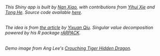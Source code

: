 ###### This Shiny app is built by [Nan Xiao](https://nanx.me), with contributions from [Yihui Xie](https://yihui.name/) and [Tong He](https://github.com/hetong007). Source code available [here](https://github.com/road2stat/imgsvd/).

###### The idea is from [the article](https://cos.name/2014/02/svd-and-image-compression/) by [Yixuan Qiu](http://statr.me). Singular value decomposition powered by his R package [rARPACK](https://cran.r-project.org/package=rARPACK).

###### Demo image from Ang Lee's [Crouching Tiger Hidden Dragon](http://www.imdb.com/title/tt0190332/).
